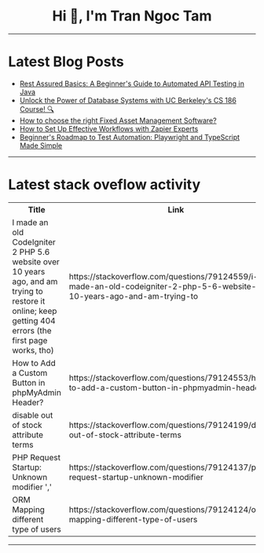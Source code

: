 <h1 align="center">Hi 👋, I'm Tran Ngoc Tam</h1>

---

# Latest Blog Posts 
<!-- BLOG-POST-LIST:START -->
- [Rest Assured Basics: A Beginner&#39;s Guide to Automated API Testing in Java](https://dev.to/jignect_technologies/rest-assured-basics-a-beginners-guide-to-automated-api-testing-in-java-jn0)
- [Unlock the Power of Database Systems with UC Berkeley&#39;s CS 186 Course! 🔍](https://dev.to/getvm/unlock-the-power-of-database-systems-with-uc-berkeleys-cs-186-course-4gk5)
- [How to choose the right Fixed Asset Management Software?](https://dev.to/seleam/how-to-choose-the-right-fixed-asset-management-software-3ipi)
- [How to Set Up Effective Workflows with Zapier Experts](https://dev.to/neotechy/how-to-set-up-effective-workflows-with-zapier-experts-11mp)
- [Beginner&#39;s Roadmap to Test Automation: Playwright and TypeScript Made Simple](https://dev.to/jignect_technologies/beginners-roadmap-to-test-automation-playwright-and-typescript-made-simple-1bcb)
<!-- BLOG-POST-LIST:END -->

---

# Latest stack oveflow activity
<table>
  <tr><th>Title</th><th>Link</th></tr>
  <!-- STACKOVERFLOW:START --><tr><td>I made an old CodeIgniter 2 PHP 5.6 website over 10 years ago, and am trying to restore it online; keep getting 404 errors &lpar;the first page works, tho&rpar;</td><td>https://stackoverflow.com/questions/79124559/i-made-an-old-codeigniter-2-php-5-6-website-over-10-years-ago-and-am-trying-to</td></tr><tr><td>How to Add a Custom Button in phpMyAdmin Header?</td><td>https://stackoverflow.com/questions/79124553/how-to-add-a-custom-button-in-phpmyadmin-header</td></tr><tr><td>disable out of stock attribute terms</td><td>https://stackoverflow.com/questions/79124199/disable-out-of-stock-attribute-terms</td></tr><tr><td>PHP Request Startup: Unknown modifier &#39;,&#39;</td><td>https://stackoverflow.com/questions/79124137/php-request-startup-unknown-modifier</td></tr><tr><td>ORM Mapping different type of users</td><td>https://stackoverflow.com/questions/79124124/orm-mapping-different-type-of-users</td></tr><!-- STACKOVERFLOW:END -->
</table>

---


